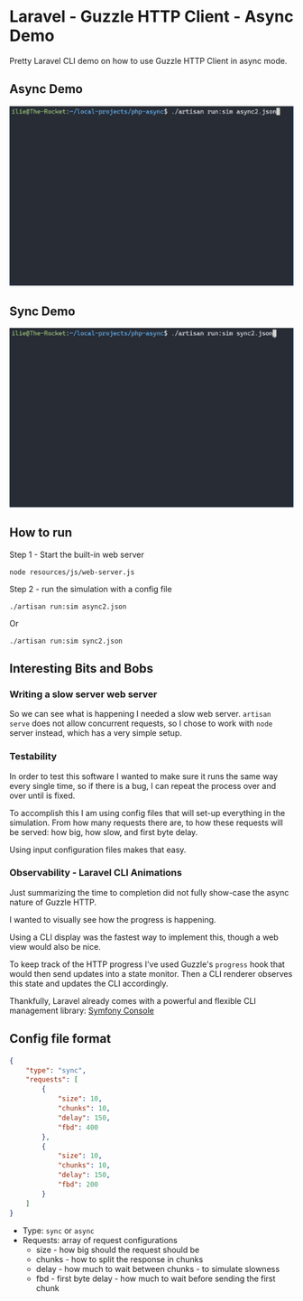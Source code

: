 # Laravel - Guzzle HTTP Client - Async Demo

Pretty Laravel CLI demo on how to use Guzzle HTTP Client in async mode.

## Async Demo

![Async Demo](imgs/async.gif)

## Sync Demo

![Sync Demo](imgs/sync.gif)

## How to run


Step 1 - Start the built-in web server

```shell
node resources/js/web-server.js
```

Step 2 - run the simulation with a config file

```shell
./artisan run:sim async2.json
```

Or

```shell
./artisan run:sim sync2.json
```

## Interesting Bits and Bobs

### Writing a slow server web server

So we can see what is happening I needed a slow web server. 
`artisan serve` does not allow concurrent requests, so I chose to 
work with `node` server instead, which has a very simple setup.


### Testability 

In order to test this software I wanted to make sure it runs the same
way every single time, so if there is a bug, I can repeat the process 
over and over until is fixed.

To accomplish this I am using config files that will set-up everything
in the simulation. From how many requests there are, to how these 
requests will be served: how big, how slow, and first byte delay. 

Using input configuration files makes that easy. 

### Observability - Laravel CLI Animations

Just summarizing the time to completion did not fully show-case the async nature of
Guzzle HTTP. 

I wanted to visually see how the progress is happening. 

Using a CLI display was the fastest way to implement this, though a web view would also be
nice. 

To keep track of the HTTP progress I've used Guzzle's `progress` hook that would then 
send updates into a state monitor. Then a CLI renderer observes this state and updates
the CLI accordingly. 

Thankfully, Laravel already comes with a powerful and flexible CLI management library: 
[Symfony Console](https://symfony.com/doc/current/components/console.html)


## Config file format

```json
{
    "type": "sync",
    "requests": [
        {
            "size": 10,
            "chunks": 10,
            "delay": 150,
            "fbd": 400
        },
        {
            "size": 10,
            "chunks": 10,
            "delay": 150,
            "fbd": 200
        }
    ]
}
```

- Type: `sync` or `async`
- Requests: array of request configurations
  - size - how big should the request should be
  - chunks - how to split the response in chunks
  - delay - how much to wait between chunks - to simulate slowness
  - fbd - first byte delay - how much to wait before sending the first chunk
